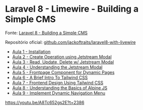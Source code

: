 # Laravel 8 - Limewire - Building a Simple CMS

Fonte: [Laravel 8 - Building a Simple CMS](https://www.youtube.com/playlist?list=PLSP81gW0XjNHk2D2NREM8A80xWO19Yulj)

Repositório oficial: [github.com/jackoftraits/laravel8-with-livewire](https://github.com/jackoftraits/laravel8-with-livewire)

* [Aula 1 - Installation](https://www.youtube.com/watch?v=Ub6FMEWw7kA&list=PLSP81gW0XjNHk2D2NREM8A80xWO19Yulj&index=1)
* [Aula 2 - Create Operation using Jetstream Modal](https://www.youtube.com/watch?v=xX1qmJwGqg4&list=PLSP81gW0XjNHk2D2NREM8A80xWO19Yulj&index=2)
* [Aula 3 - Read, Update, Delete w/ Jetstream Modal](https://www.youtube.com/watch?v=G-ngqfbP5Yk&list=PLSP81gW0XjNHk2D2NREM8A80xWO19Yulj&index=3)
* [Aula 4 - Understanding the Jetstream Modal](https://www.youtube.com/watch?v=UEJBlc7uxBE&list=PLSP81gW0XjNHk2D2NREM8A80xWO19Yulj&index=4)
* [Aula 5 - Frontpage Component for Dynamic Pages](https://www.youtube.com/watch?v=GN5BP86VjsE&list=PLSP81gW0XjNHk2D2NREM8A80xWO19Yulj&index=5)
* [Aula 6 - A Brief Intro To Tailwind CSS](https://www.youtube.com/watch?v=ApC723fmV2c&list=PLSP81gW0XjNHk2D2NREM8A80xWO19Yulj&index=6)
* [Aula 7 - Frontend Design Using Tailwind CSS](https://www.youtube.com/watch?v=W1sxcagzjy4&list=PLSP81gW0XjNHk2D2NREM8A80xWO19Yulj&index=7)
* [Aula 8 - Understanding the Basics of Alpine JS](https://www.youtube.com/watch?v=23hFm-HmdGE&list=PLSP81gW0XjNHk2D2NREM8A80xWO19Yulj&index=8)
* [Aula 9 - Implement Dynamic Navigation Menu](https://www.youtube.com/watch?v=A8Tc652gs2E&list=PLSP81gW0XjNHk2D2NREM8A80xWO19Yulj&index=9)

https://youtu.be/A8Tc652gs2E?t=2386
